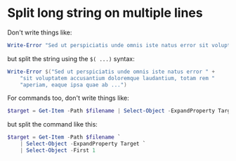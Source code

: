 # Split long string on multiple lines

Don't write things like:

```powershell
Write-Error "Sed ut perspiciatis unde omnis iste natus error sit voluptatem accusantium doloremque laudantium, totam rem aperiam, eaque ipsa quae ab ...")
```

but split the string using the `$( ...)` syntax:

```powershell
Write-Error $("Sed ut perspiciatis unde omnis iste natus error " + 
    "sit voluptatem accusantium doloremque laudantium, totam rem "
    "aperiam, eaque ipsa quae ab ...")
```

For commands too, don't write things like:

```powershell
$target = Get-Item -Path $filename | Select-Object -ExpandProperty Target | Select-Object -First 1
```

but split the command like this:

```powershell
$target = Get-Item -Path $filename `
    | Select-Object -ExpandProperty Target `
    | Select-Object -First 1
```
